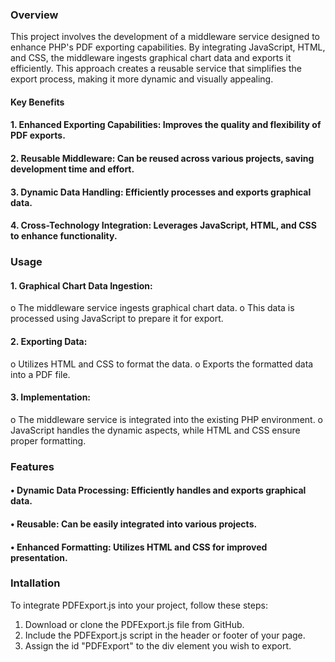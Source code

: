 ### Overview
This project involves the development of a middleware service designed to enhance PHP's PDF exporting capabilities. By integrating JavaScript, HTML, and CSS, the middleware ingests graphical chart data and exports it efficiently. This approach creates a reusable service that simplifies the export process, making it more dynamic and visually appealing.
#### Key Benefits
#### 1.	Enhanced Exporting Capabilities: Improves the quality and flexibility of PDF exports.
#### 2.	Reusable Middleware: Can be reused across various projects, saving development time and effort.
#### 3.	Dynamic Data Handling: Efficiently processes and exports graphical data.
#### 4.	Cross-Technology Integration: Leverages JavaScript, HTML, and CSS to enhance functionality.
### Usage
#### 1. Graphical Chart Data Ingestion:
o	The middleware service ingests graphical chart data.
o	This data is processed using JavaScript to prepare it for export.
#### 2.	Exporting Data:
o	Utilizes HTML and CSS to format the data.
o	Exports the formatted data into a PDF file.
#### 3.	Implementation:
o	The middleware service is integrated into the existing PHP environment.
o	JavaScript handles the dynamic aspects, while HTML and CSS ensure proper formatting.
### Features
#### •	Dynamic Data Processing: Efficiently handles and exports graphical data.
#### •	Reusable: Can be easily integrated into various projects.
#### •	Enhanced Formatting: Utilizes HTML and CSS for improved presentation.
### Intallation
To integrate PDFExport.js into your project, follow these steps:
1.	Download or clone the PDFExport.js file from GitHub.
2.	Include the PDFExport.js script in the header or footer of your page.
3.	Assign the id "PDFExport" to the div element you wish to export.
